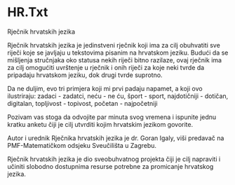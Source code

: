 HR.Txt
======

Rječnik hrvatskih jezika

Rječnik hrvatskih jezika je jedinstveni rječnik koji ima za cilj obuhvatiti sve riječi koje se javljaju u tekstovima pisanim na hrvatskom jeziku. Budući da se mišljenja stručnjaka oko statusa nekih riječi bitno razilaze, ovaj rječnik ima za cilj omogućiti uvrštenje u rječnik i onih riječi za koje neki tvrde da pripadaju hrvatskom jeziku, dok drugi tvrde suprotno.

Da ne duljim, evo tri primjera koji mi prvi padaju napamet, a koji ovo ilustriraju: zadaci - zadatci, neću - ne ću, šport - sport, najdotičniji - dotičan, digitalan, topljivost - topivost, početan - najpočetniji

Pozivam vas stoga da odvojite par minuta svog vremena i ispunite jednu kratku anketu čiji je cilj utvrditi kojim hrvatskim jezikom govorite.

Autor i urednik Rječnika hrvatskih jezika je dr. Goran Igaly, viši predavač na PMF-Matematičkom odsjeku Sveučilišta u Zagrebu.

Rječnik hrvatskih jezika je dio sveobuhvatnog projekta čiji je cilj napraviti i učiniti slobodno dostupnima resurse potrebne za promicanje hrvatskog jezika.
